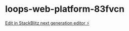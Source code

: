 # loops-web-platform-83fvcn

[Edit in StackBlitz next generation editor ⚡️](https://stackblitz.com/~/github.com/geethakasani/loops-web-platform-83fvcn)